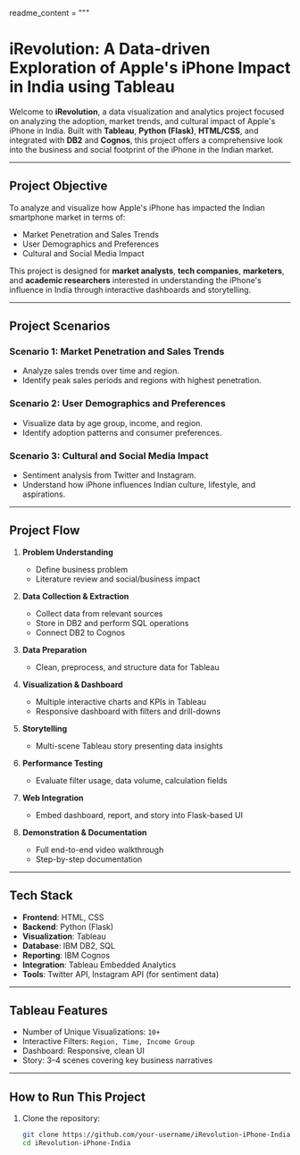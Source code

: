 readme_content = """
# iRevolution: A Data-driven Exploration of Apple's iPhone Impact in India using Tableau

Welcome to **iRevolution**, a data visualization and analytics project focused on analyzing the adoption, market trends, and cultural impact of Apple's iPhone in India. Built with **Tableau**, **Python (Flask)**, **HTML/CSS**, and integrated with **DB2** and **Cognos**, this project offers a comprehensive look into the business and social footprint of the iPhone in the Indian market.

---

## Project Objective

To analyze and visualize how Apple's iPhone has impacted the Indian smartphone market in terms of:

- Market Penetration and Sales Trends  
- User Demographics and Preferences  
- Cultural and Social Media Impact  

This project is designed for **market analysts**, **tech companies**, **marketers**, and **academic researchers** interested in understanding the iPhone's influence in India through interactive dashboards and storytelling.

---

## Project Scenarios

### Scenario 1: Market Penetration and Sales Trends
- Analyze sales trends over time and region.
- Identify peak sales periods and regions with highest penetration.

### Scenario 2: User Demographics and Preferences
- Visualize data by age group, income, and region.
- Identify adoption patterns and consumer preferences.

### Scenario 3: Cultural and Social Media Impact
- Sentiment analysis from Twitter and Instagram.
- Understand how iPhone influences Indian culture, lifestyle, and aspirations.

---

## Project Flow

1. **Problem Understanding**
   - Define business problem
   - Literature review and social/business impact

2. **Data Collection & Extraction**
   - Collect data from relevant sources
   - Store in DB2 and perform SQL operations
   - Connect DB2 to Cognos

3. **Data Preparation**
   - Clean, preprocess, and structure data for Tableau

4. **Visualization & Dashboard**
   - Multiple interactive charts and KPIs in Tableau
   - Responsive dashboard with filters and drill-downs

5. **Storytelling**
   - Multi-scene Tableau story presenting data insights

6. **Performance Testing**
   - Evaluate filter usage, data volume, calculation fields

7. **Web Integration**
   - Embed dashboard, report, and story into Flask-based UI

8. **Demonstration & Documentation**
   - Full end-to-end video walkthrough
   - Step-by-step documentation

---

## Tech Stack

- **Frontend**: HTML, CSS  
- **Backend**: Python (Flask)  
- **Visualization**: Tableau  
- **Database**: IBM DB2, SQL  
- **Reporting**: IBM Cognos  
- **Integration**: Tableau Embedded Analytics  
- **Tools**: Twitter API, Instagram API (for sentiment data)

---

## Tableau Features

- Number of Unique Visualizations: `10+`  
- Interactive Filters: `Region, Time, Income Group`  
- Dashboard: Responsive, clean UI  
- Story: 3–4 scenes covering key business narratives

---

## How to Run This Project

1. Clone the repository:
   ```bash
   git clone https://github.com/your-username/iRevolution-iPhone-India.git
   cd iRevolution-iPhone-India
